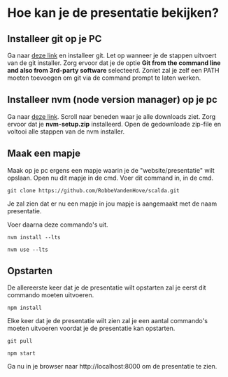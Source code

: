 # Hoe kan je de presentatie bekijken?

## Installeer git op je PC

Ga naar <a href="https://git-scm.com/download/win">deze link</a> en installeer git. Let op wanneer je de stappen uitvoert van de git installer. Zorg ervoor dat je de optie <b>Git from the command line and also from 3rd-party software</b> selecteerd. Zoniet zal je zelf een PATH moeten toevoegen om git via de command prompt te laten werken.

## Installeer nvm (node version manager) op je pc

Ga naar <a href="https://github.com/coreybutler/nvm-windows/releases">deze link</a>. Scroll naar beneden waar je alle downloads ziet. Zorg ervoor dat je <b>nvm-setup.zip</b> installeerd. Open de gedownloade zip-file en voltooi alle stappen van de nvm installer.

## Maak een mapje

Maak op je pc ergens een mapje waarin je de "website/presentatie" wilt opslaan. Open nu dit mapje in de cmd. Voer dit command in, in de cmd.

```
git clone https://github.com/RobbeVandenHove/scalda.git
```

Je zal zien dat er nu een mapje in jou mapje is aangemaakt met de naam presentatie.

Voer daarna deze commando's uit.

```
nvm install --lts
```

```
nvm use --lts
```

## Opstarten

De allereerste keer dat je de presentatie wilt opstarten zal je eerst dit commando moeten uitvoeren.

```
npm install
```

Elke keer dat je de presentatie wilt zien zal je een aantal commando's moeten uitvoeren voordat je de presentatie kan opstarten.

```
git pull
```

```
npm start
```

Ga nu in je browser naar http://localhost:8000 om de presentatie te zien.

